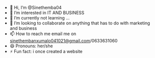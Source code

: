- 👋 Hi, I’m @Sinethemba04
- 👀 I’m interested in IT AND BUSINESS
- 🌱 I’m currently not learning ...
- 💞️ I’m looking to collaborate on anything that has to do with marketing and business
- 📫 How to reach me email me on sinethembanxumalo041021@gmail.com/0633631060
- 😄 Pronouns: her/she
- ⚡ Fun fact: i once created a website

<!---
Sinethemba04/Sinethemba04 is a ✨ special ✨ repository because its `README.md` (this file) appears on your GitHub profile.
You can click the Preview link to take a look at your changes.
--->
